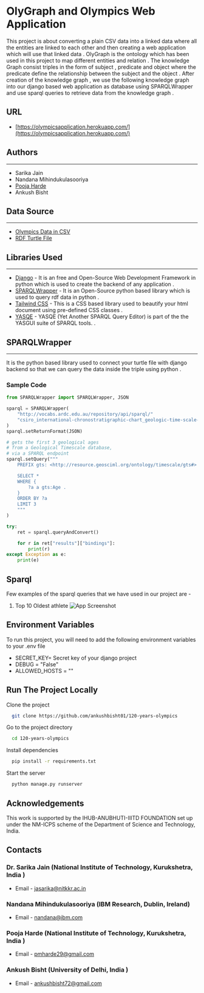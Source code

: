 
# OlyGraph and Olympics Web Application
This project is about converting a plain CSV data into a linked data where all the entities are linked to each other and then creating a web application which will use that linked data .
OlyGraph is the ontology which has been used in this project to map different entities and relation . The knowledge Graph consist triples in the form of subject , predicate and object  where the predicate define the relationship between the subject and the object . After creation of the knowledge graph , we use the following knowledge graph into our django based web application as database using SPARQLWrapper and use sparql queries to retrieve data from the knowledge graph . 
## URL

* [https://olympicsapplication.herokuapp.com/](https://olympicsapplication.herokuapp.com/)
## Authors
***
* Sarika Jain 
* Nandana Mihindukulasooriya
* [Pooja Harde](https://github.com/PoojaHarde) 
* Ankush Bisht 

## Data Source
***
*   [Olympics Data in CSV](https://www.kaggle.com/datasets/heesoo37/120-years-of-olympic-history-athletes-and-results)
*   [RDF Turtle File](https://www.kaggle.com/datasets/heesoo37/120-years-of-olympic-history-athletes-and-results)


##  Libraries Used
****
* [Django](https://www.djangoproject.com/) - It is an free and Open-Source Web Development Framework in python which is used to create the backend of any application .
* [SPARQLWrapper](https://libraries.io/pypi/SPARQLWrapper) - It is an Open-Source python based library which is  used to query rdf data in python .
* [Tailwind CSS](https://tailwindcss.com/) - This is a CSS based library used to beautify your html document using pre-defined CSS classes .
* [YASQE](https://github.com/pkleef/YASGUI.YASQE) - YASQE (Yet Another SPARQL Query Editor) is part of the the YASGUI suite of SPARQL tools. .

## SPARQLWrapper
****
It is the python based library used to connect your turtle file with django backend so that we can query the data inside the triple using python .

### Sample Code
```python 
from SPARQLWrapper import SPARQLWrapper, JSON

sparql = SPARQLWrapper(
    "http://vocabs.ardc.edu.au/repository/api/sparql/"
    "csiro_international-chronostratigraphic-chart_geologic-time-scale-2020"
)
sparql.setReturnFormat(JSON)

# gets the first 3 geological ages
# from a Geological Timescale database,
# via a SPARQL endpoint
sparql.setQuery("""
    PREFIX gts: <http://resource.geosciml.org/ontology/timescale/gts#>

    SELECT *
    WHERE {
        ?a a gts:Age .
    }
    ORDER BY ?a
    LIMIT 3
    """
)

try:
    ret = sparql.queryAndConvert()

    for r in ret["results"]["bindings"]:
        print(r)
except Exception as e:
    print(e)

```




## Sparql 
Few examples of the sparql queries that we have used in our project are - 
1. Top 10 Oldest athlete 
![App Screenshot](https://i.ibb.co/ggkj2w0/1.png)

## Environment Variables
To run this project, you will need to add the following environment variables to your .env file
- SECRET_KEY= Secret key of your django project
- DEBUG = "False"
- ALLOWED_HOSTS = ""

## Run The Project Locally 
Clone the project

```bash
  git clone https://github.com/ankushbisht01/120-years-olympics
```

Go to the project directory

```bash
  cd 120-years-olympics
```

Install dependencies

```bash
  pip install -r requirements.txt
```

Start the server

```bash
  python manage.py runserver
```


## Acknowledgements
This work is supported by the IHUB-ANUBHUTI-IIITD FOUNDATION set up under the NM-ICPS scheme of the Department of Science and Technology, India.


## Contacts
### Dr. Sarika Jain  (National Institute of Technology, Kurukshetra, India ) 
-  Email - jasarika@nitkkr.ac.in

### Nandana Mihindukulasooriya (IBM Research, Dublin, Ireland) 
-  Email - nandana@ibm.com

### Pooja Harde (National Institute of Technology, Kurukshetra, India ) 
-  Email - pmharde29@gmail.com

### Ankush Bisht (University of Delhi, India ) 
-  Email - ankushbisht72@gmail.com


